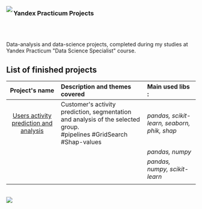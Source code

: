 <img src='https://habrastorage.org/getpro/habr/company/efc/896/ec9/efc896ec91620ce506267a64312c6f41.png'
align='left'/>
<h3>Yandex Practicum Projects</h3><br><br>

Data-analysis and data-science projects, completed during my studies at Yandex Practicum "Data Science Specialist" course.

## List of finished projects

| Project's name | Description and themes covered| Main used libs :| 
| :--------: | :------------| :---------------------- |
| [Users activity prediction and analysis](project_06_users_activity_prediction_analysis) | Customer's activity prediction, segmentation and analysis of the selected group.<br> #pipelines #GridSearch #Shap-values| *pandas, scikit-learn, seaborn, phik, shap* |
|  ||*pandas, numpy*|
|  | |*pandas, numpy, scikit-learn*|
|  |  |

<br>
<img src='https://downloader.disk.yandex.ru/preview/94034d6c1cf8d511771f4940f1cdb66468f1403706f4a1509e8f554925a521f8/67fdaed6/9Plux66xoxhwUlxgsAtA9T336CTKDxweWhrE9dcmgwchQ718ZOQVhQom1QunUlATdOsJ3WAmFGe2w4-GHQHy4g%3D%3D?uid=0&filename=2025-04-14_23-54-47.png&disposition=inline&hash=&limit=0&content_type=image%2Fpng&owner_uid=0&tknv=v2&size=890x890'>

